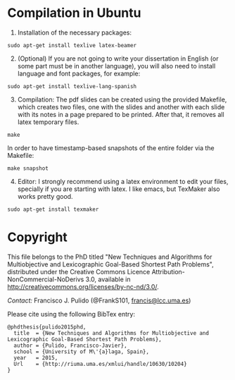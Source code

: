# Compilation in Ubuntu

1.  Installation of the necessary packages:
<pre>
<code>sudo apt-get install texlive latex-beamer</code>
</pre>
2. (Optional) If you are not going to write your dissertation in English (or some part must be in another language), 
you will also need to install language and font packages, for example: 
<pre><code>sudo apt-get install texlive-lang-spanish</code></pre>
3. Compilation: The pdf slides can be created using the provided Makefile, which creates two files, one with the slides
and another with each slide with its notes in a page prepared to be printed. After that, it removes all latex temporary files.
<pre><code>make</code></pre>
In order to have timestamp-based snapshots of the entire folder via the Makefile: 
<pre><code>make snapshot</code></pre>
4. Editor: I strongly recommend using a latex environment to edit your files, specially if you are starting with latex. I like emacs, but TexMaker also works pretty good. 
<pre><code>sudo apt-get install texmaker</code></pre>

# Copyright

This file belongs to the PhD titled "New Techniques and Algorithms for Multiobjective and Lexicographic Goal-Based Shortest Path Problems", 
distributed under the Creative Commons Licence Attribution-NonCommercial-NoDerivs 3.0, available in http://creativecommons.org/licenses/by-nc-nd/3.0/. 

_Contact:_ Francisco J. Pulido (@FrankS101, <francis@lcc.uma.es>)

Please cite using the following BibTex entry:

```
@phdthesis{pulido2015phd,
  title  = {New Techniques and Algorithms for Multiobjective and Lexicographic Goal-Based Shortest Path Problems},
  author = {Pulido, Francisco-Javier},
  school = {University of M\'{a}laga, Spain},
  year   = 2015,
  Url    = {http://riuma.uma.es/xmlui/handle/10630/10204}
}
```
